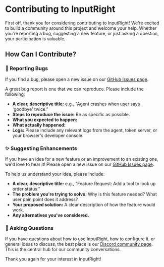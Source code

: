 # Contributing to InputRight

First off, thank you for considering contributing to InputRight! We're excited to build a community around this project and welcome your help. Whether you're reporting a bug, suggesting a new feature, or just asking a question, your participation is valuable.

## How Can I Contribute?

### 🐛 Reporting Bugs

If you find a bug, please open a new issue on our [GitHub Issues page](https://github.com/jeffo777/chat-to-form/issues).

A great bug report is one that we can reproduce. Please include the following:

*   **A clear, descriptive title:** e.g., "Agent crashes when user says 'goodbye' twice."
*   **Steps to reproduce the issue:** Be as specific as possible.
*   **What you expected to happen:**
*   **What actually happened:**
*   **Logs:** Please include any relevant logs from the agent, token server, or your browser's developer console.

### ✨ Suggesting Enhancements

If you have an idea for a new feature or an improvement to an existing one, we'd love to hear it! Please open a new issue on our [GitHub Issues page](https://github.com/jeffo777/chat-to-form/issues).

To help us understand your idea, please include:

*   **A clear, descriptive title:** e.g., "Feature Request: Add a tool to look up order status."
*   **The problem you're trying to solve:** Why is this feature needed? What user pain point does it address?
*   **Your proposed solution:** A clear description of how the feature would work.
*   **Any alternatives you've considered.**

### 💬 Asking Questions

If you have questions about how to use InputRight, how to configure it, or general ideas to discuss, the best place is our [Discord community page](https://discord.gg/7SxCMurnE8). This is the central hub for our community conversations.

Thank you again for your interest in InputRight!
